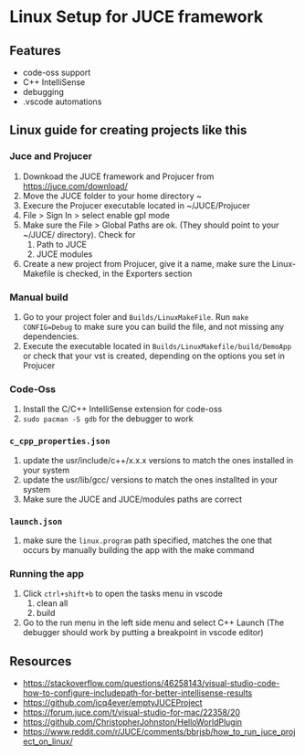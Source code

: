 # Linux Setup for JUCE framework

## Features
- code-oss support
- C++ IntelliSense
- debugging
- .vscode automations

## Linux guide for creating projects like this
### Juce and Projucer 
1. Downkoad the JUCE framework and Projucer from https://juce.com/download/
1. Move the JUCE folder to your home directory ~
1. Execure the Projucer executable located in ~/JUCE/Projucer
1. File > Sign In > select enable gpl mode
1. Make sure the File > Global Paths are ok. (They should point to your ~/JUCE/ directory). Check for 
    1. Path to JUCE 
    2. JUCE modules
1. Create a new project from Projucer, give it a name, make sure the Linux-Makefile is checked, in the Exporters section

### Manual build
1. Go to your project foler and `Builds/LinuxMakeFile`. Run `make CONFIG=Debug` to make sure you can build the file, and not missing any dependencies.
1. Execute the executable located in `Builds/LinuxMakefile/build/DemoApp` or check that your vst is created, depending on the options you set in Projucer

### Code-Oss
1. Install the C/C++ IntelliSense extension for code-oss
1. `sudo pacman -S gdb` for the debugger to work

### `c_cpp_properties.json`
1. update the usr/include/c++/x.x.x versions to match the ones installed in your system
1. update the usr/lib/gcc/ versions to match the ones installted in your system
1. Make sure the JUCE and JUCE/modules paths are correct

### `launch.json`
1. make sure the `linux.program` path specified, matches the one that occurs by manually building the app with the make command

### Running the app
1. Click `ctrl+shift+b` to open the tasks menu in vscode
    1. clean all
    1. build
1. Go to the run menu in the left side menu and select C++ Launch (The debugger should work by putting a breakpoint in vscode editor)

## Resources
- https://stackoverflow.com/questions/46258143/visual-studio-code-how-to-configure-includepath-for-better-intellisense-results
- https://github.com/icq4ever/emptyJUCEProject
- https://forum.juce.com/t/visual-studio-for-mac/22358/20
- https://github.com/ChristopherJohnston/HelloWorldPlugin
- https://www.reddit.com/r/JUCE/comments/bbrjsb/how_to_run_juce_project_on_linux/

